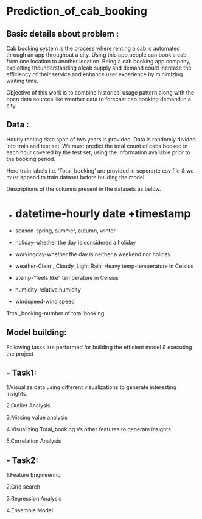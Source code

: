  # Prediction_of_cab_booking 

## Basic details about problem : 

Cab booking system is the process where renting a cab is automated through an app throughout a city. Using this app,people can book a cab from one location to another location.  Being a cab booking app company, exploiting theunderstanding ofcab supply and demand could increase the efficiency of their service and enhance user experience by minimizing waiting time.

Objective of this work is to combine historical usage pattern along with the open data sources like weather data to forecast cab booking demand in a city.

## Data :

Hourly renting data span of two years is provided. Data is randomly divided into train and test set. We must predict the total count of cabs booked in each hour covered by the test set, using the information available prior to the booking period. 

Here train labels i.e. ‘Total_booking’ are provided in seperarte csv file & we must append to train dataset before building the model.

Descriptions of the columns present in the datasets as below.

- # datetime-hourly date +timestamp 

- season-spring, summer, autumn, winter

- holiday-whether the day is considered a holiday

- workingday-whether the day is neither a weekend nor holiday

- weather-Clear , Cloudy,  Light Rain, Heavy temp-temperature in Celsius

- atemp-"feels like" temperature in Celsius

- humidity-relative humidity

- windspeed-wind speed

Total_booking-number of total booking

## Model building:

Following tasks are performed for building the efficient model & executing the project-

## - Task1:

1.Visualize data using different visualizations to generate interesting insights.

2.Outlier Analysis

3.Missing value analysis

4.Visualizing Total_booking Vs other features to generate insights

5.Correlation Analysis

## - Task2:

1.Feature Engineering

2.Grid search

3.Regression Analysis

4.Ensemble Model

